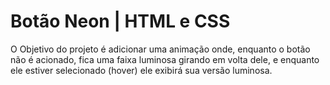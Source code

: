 # Botão Neon | HTML e CSS

O Objetivo do projeto é adicionar uma animação onde, enquanto o botão não é acionado, fica uma faixa luminosa girando em volta dele, e enquanto ele estiver selecionado (hover) ele exibirá sua versão luminosa.
